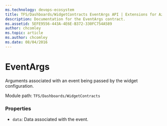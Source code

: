 ```yaml
---
ms.technology: devops-ecosystem
title: TFS/Dashboards/WidgetContracts EventArgs API | Extensions for Azure DevOps Services
description: Documentation for the EventArgs contract.
ms.assetid: 5EFE9556-443A-4E6E-B372-330FC754A589
author: chcomley
ms.topic: article
ms.author: chcomley
ms.date: 08/04/2016
---
```


# EventArgs

Arguments associated with an event being passed by the widget configuration.

Module path: `TFS/Dashboards/WidgetContracts`

### Properties

* `data`: Data associated with the event. 